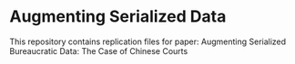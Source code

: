 # Augmenting Serialized Data
This repository contains replication files for paper: Augmenting Serialized Bureaucratic Data: The Case of Chinese Courts
